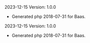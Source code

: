 2023-12-15 Version: 1.0.0
- Generated php 2018-07-31 for Baas.

2023-12-15 Version: 1.0.0
- Generated php 2018-07-31 for Baas.

